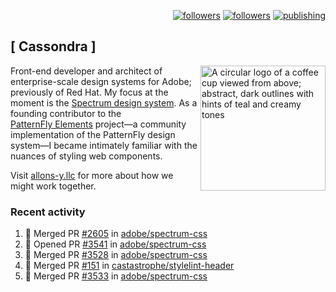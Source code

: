 <p align="right"><a rel="me" href="https://front-end.social/@castastrophe">
    <img alt="followers" title="Follow me on Mastodon" src="https://img.shields.io/mastodon/follow/109297102751309835?domain=https%3A%2F%2Ffront-end.social&label=Follow&logo=mastodon&logoColor=white&style=for-the-badge&labelColor=008080&color=006969"/></a>
  <a href="https://codepen.io/castastrophe/">
    <img alt="followers" title="Follow me on CodePen" src="https://img.shields.io/badge/23-1?color=640464&labelColor=7c007c&style=for-the-badge&logo=codepen&label=Follow"/></a>
<a href="https://castastrophe.medium.com/">
    <img alt="publishing" title="View articles on Medium" src="https://img.shields.io/badge/107-1?color=666&labelColor=444&label=subscribe&logo=medium&logoColor=white&style=for-the-badge"/></a>
</p>

## [&nbsp;Cassondra&nbsp;]

<img align="right" src="https://github-production-user-asset-6210df.s3.amazonaws.com/1840295/253016758-ba468774-1cd3-42c2-8f43-947b5eeb5edf.png" height="200" alt="A circular logo of a coffee cup viewed from above; abstract, dark outlines with hints of teal and creamy tones">

Front-end developer and architect of enterprise-scale design systems for Adobe; previously of Red Hat. My focus at the moment is the [Spectrum design system](https://github.com/adobe/spectrum-css). As a founding contributor to the [PatternFly&nbsp;Elements](https://github.com/patternfly/patternfly-elements) project&mdash;a community implementation of the PatternFly design system&mdash;I became intimately familiar with the nuances of styling web components.

Visit [allons-y.llc](http://allons-y.llc/) for more about how we might work together.

### Recent activity

<!--START_SECTION:activity-->
1. 🎉 Merged PR [#2605](https://github.com/adobe/spectrum-css/pull/2605) in [adobe/spectrum-css](https://github.com/adobe/spectrum-css)
2. 💪 Opened PR [#3541](https://github.com/adobe/spectrum-css/pull/3541) in [adobe/spectrum-css](https://github.com/adobe/spectrum-css)
3. 🎉 Merged PR [#3528](https://github.com/adobe/spectrum-css/pull/3528) in [adobe/spectrum-css](https://github.com/adobe/spectrum-css)
4. 🎉 Merged PR [#151](https://github.com/castastrophe/stylelint-header/pull/151) in [castastrophe/stylelint-header](https://github.com/castastrophe/stylelint-header)
5. 🎉 Merged PR [#3533](https://github.com/adobe/spectrum-css/pull/3533) in [adobe/spectrum-css](https://github.com/adobe/spectrum-css)
<!--END_SECTION:activity-->

